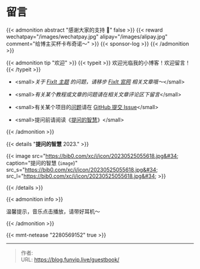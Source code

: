 # 留言


{{&lt; admonition abstract &#34;感谢大家的支持 🙏&#34;  false &gt;}}
{{&lt; reward wechatpay=&#34;/images/wechatpay.jpg&#34; alipay=&#34;/images/alipay.jpg&#34; comment=&#34;给博主买杯卡布奇诺～&#34; &gt;}}
{{&lt; sponsor-log &gt;}}
{{&lt; /admonition &gt;}}

{{&lt; admonition tip &#34;欢迎&#34; &gt;}}
{{&lt; typeit &gt;}}
欢迎光临我的小博客！欢迎留言！
{{&lt; /typeit &gt;}}

- &lt;small&gt;_关于 [FixIt 主题](https://github.com/hugo-fixit/FixIt) 的问题，请移步 [FixIt 官网](https://fixit.lruihao.cn) 相关文章哦～_&lt;/small&gt;
- &lt;small&gt;_有关某个教程或文章的问题请在相关文章评论区下留言_&lt;/small&gt;

- &lt;small&gt;有关某个项目的[问题](/question)请在 [GitHub 提交 Issue](https://github.com/shiqustudio/giscus/discussions)&lt;/small&gt;

- &lt;small&gt;提问前请阅读《[提问的智慧](https://p3terx.com/go/aHR0cHM6Ly9naXRodWIuY29tL3J5YW5oYW53dS9Ib3ctVG8tQXNrLVF1ZXN0aW9ucy1UaGUtU21hcnQtV2F5L2Jsb2IvbWFpbi9SRUFETUUtemhfQ04ubWQ)》&lt;/small&gt;

{{&lt; /admonition &gt;}}

{{&lt; details &#34;**提问的智慧** 2023.&#34; &gt;}}

{{&lt; image src=&#34;https://bib0.com/xc/i/icon/20230525055618.jpg&#34; caption=&#34;提问的智慧 (`image`)&#34; src_s=&#34;https://bib0.com/xc/i/icon/20230525055618.jpg&#34; src_l=&#34;https://bib0.com/xc/i/icon/20230525055618.jpg&#34; &gt;}}

{{&lt; /details &gt;}}

{{&lt; admonition info &gt;}}

温馨提示，音乐点击播放，请带好耳机～

 {{&lt; /admonition &gt;}}

{{&lt; mmt-netease &#34;2280569152&#34; true &gt;}}


---

> 作者:   
> URL: https://blog.funvip.live/guestbook/  

